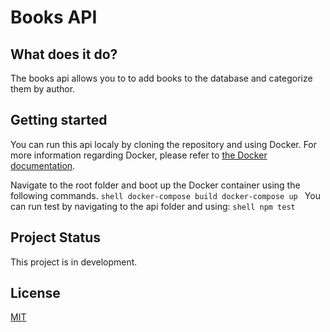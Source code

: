 # Books API


## What does it do?

The books api allows you to to add books to the database and categorize them by author.

## Getting started

You can run this api localy by cloning the repository and using Docker. For more information regarding Docker, please refer to [the Docker documentation](https://docs.docker.com/).

Navigate to the root folder and boot up the Docker container using the following commands. 
    ```shell
    docker-compose build
    docker-compose up
    ```
You can run test by navigating to the api folder and using:
    ```shell
    npm test
    ```


## Project Status

This project is in development.

## License
[MIT](https://choosealicense.com/licenses/mit/)